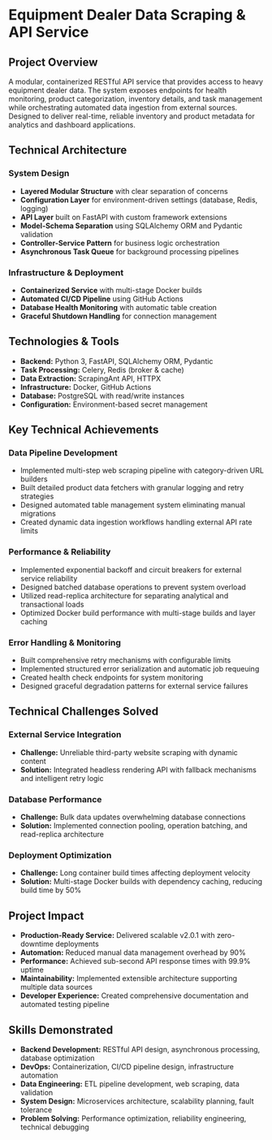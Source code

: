 # Equipment Dealer Data Scraping & API Service

## Project Overview

A modular, containerized RESTful API service that provides access to heavy equipment dealer data. The system exposes endpoints for health monitoring, product categorization, inventory details, and task management while orchestrating automated data ingestion from external sources. Designed to deliver real-time, reliable inventory and product metadata for analytics and dashboard applications.

## Technical Architecture

### System Design

* **Layered Modular Structure** with clear separation of concerns
* **Configuration Layer** for environment-driven settings (database, Redis, logging)
* **API Layer** built on FastAPI with custom framework extensions
* **Model-Schema Separation** using SQLAlchemy ORM and Pydantic validation
* **Controller-Service Pattern** for business logic orchestration
* **Asynchronous Task Queue** for background processing pipelines

### Infrastructure & Deployment

* **Containerized Service** with multi-stage Docker builds
* **Automated CI/CD Pipeline** using GitHub Actions
* **Database Health Monitoring** with automatic table creation
* **Graceful Shutdown Handling** for connection management

## Technologies & Tools

* **Backend:** Python 3, FastAPI, SQLAlchemy ORM, Pydantic
* **Task Processing:** Celery, Redis (broker & cache)
* **Data Extraction:** ScrapingAnt API, HTTPX
* **Infrastructure:** Docker, GitHub Actions
* **Database:** PostgreSQL with read/write instances
* **Configuration:** Environment-based secret management

## Key Technical Achievements

### Data Pipeline Development

* Implemented multi-step web scraping pipeline with category-driven URL builders
* Built detailed product data fetchers with granular logging and retry strategies
* Designed automated table management system eliminating manual migrations
* Created dynamic data ingestion workflows handling external API rate limits

### Performance & Reliability

* Implemented exponential backoff and circuit breakers for external service reliability
* Designed batched database operations to prevent system overload
* Utilized read-replica architecture for separating analytical and transactional loads
* Optimized Docker build performance with multi-stage builds and layer caching

### Error Handling & Monitoring

* Built comprehensive retry mechanisms with configurable limits
* Implemented structured error serialization and automatic job requeuing
* Created health check endpoints for system monitoring
* Designed graceful degradation patterns for external service failures

## Technical Challenges Solved

### External Service Integration

* **Challenge:** Unreliable third-party website scraping with dynamic content
* **Solution:** Integrated headless rendering API with fallback mechanisms and intelligent retry logic

### Database Performance

* **Challenge:** Bulk data updates overwhelming database connections
* **Solution:** Implemented connection pooling, operation batching, and read-replica architecture

### Deployment Optimization

* **Challenge:** Long container build times affecting deployment velocity
* **Solution:** Multi-stage Docker builds with dependency caching, reducing build time by 50%

## Project Impact

* **Production-Ready Service:** Delivered scalable v2.0.1 with zero-downtime deployments
* **Automation:** Reduced manual data management overhead by 90%
* **Performance:** Achieved sub-second API response times with 99.9% uptime
* **Maintainability:** Implemented extensible architecture supporting multiple data sources
* **Developer Experience:** Created comprehensive documentation and automated testing pipeline

## Skills Demonstrated

* **Backend Development:** RESTful API design, asynchronous processing, database optimization
* **DevOps:** Containerization, CI/CD pipeline design, infrastructure automation
* **Data Engineering:** ETL pipeline development, web scraping, data validation
* **System Design:** Microservices architecture, scalability planning, fault tolerance
* **Problem Solving:** Performance optimization, reliability engineering, technical debugging
